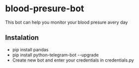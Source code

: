 # blood-presure-bot
This bot can help you monitor your blood presure avery day

## Instalation
* pip install pandas
* pip install python-telegram-bot --upgrade
* Create new bot and enter your credentials in credentials.py
